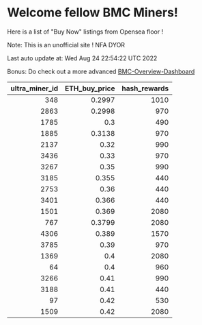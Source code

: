 # Welcome fellow BMC Miners!
Here is a list of "Buy Now" listings from Opensea floor !

Note: This is an unofficial site ! NFA DYOR

Last auto update at: Wed Aug 24 22:54:22 UTC 2022

Bonus: Do check out a more advanced [BMC-Overview-Dashboard](https://dune.com/defifunk/BMC-Overview-Dashboard)


|   ultra_miner_id |   ETH_buy_price |   hash_rewards |
|-----------------:|----------------:|---------------:|
|              348 |          0.2997 |           1010 |
|             2863 |          0.2998 |            970 |
|             1785 |          0.3    |            490 |
|             1885 |          0.3138 |            970 |
|             2137 |          0.32   |            990 |
|             3436 |          0.33   |            970 |
|             3267 |          0.35   |            990 |
|             3185 |          0.355  |            440 |
|             2753 |          0.36   |            440 |
|             3401 |          0.366  |            440 |
|             1501 |          0.369  |           2080 |
|              767 |          0.3799 |           2080 |
|             4306 |          0.389  |           1570 |
|             3785 |          0.39   |            970 |
|             1369 |          0.4    |           2080 |
|               64 |          0.4    |            960 |
|             3266 |          0.41   |            990 |
|             3188 |          0.41   |            440 |
|               97 |          0.42   |            530 |
|             1509 |          0.42   |           2080 |